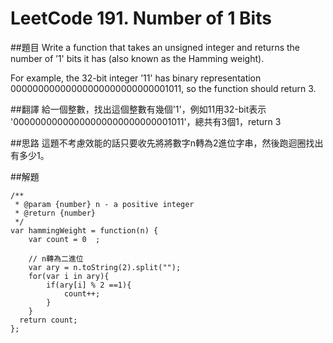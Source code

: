 ﻿# LeetCode 191. Number of 1 Bits

##題目
Write a function that takes an unsigned integer and returns the number of ’1' bits it has (also known as the Hamming weight).  
  
For example, the 32-bit integer ’11' has binary representation 00000000000000000000000000001011, so the function should return 3.  

##翻譯
給一個整數，找出這個整數有幾個'1'，例如11用32-bit表示 '00000000000000000000000000001011'，總共有3個1，return 3

##思路
這題不考慮效能的話只要收先將將數字n轉為2進位字串，然後跑迴圈找出有多少1。

##解題
```
/**
 * @param {number} n - a positive integer
 * @return {number}
 */
var hammingWeight = function(n) {
    var count = 0  ;
    
    // n轉為二進位
    var ary = n.toString(2).split("");
    for(var i in ary){
        if(ary[i] % 2 ==1){
            count++;
        }
    }
  return count;      
};
```